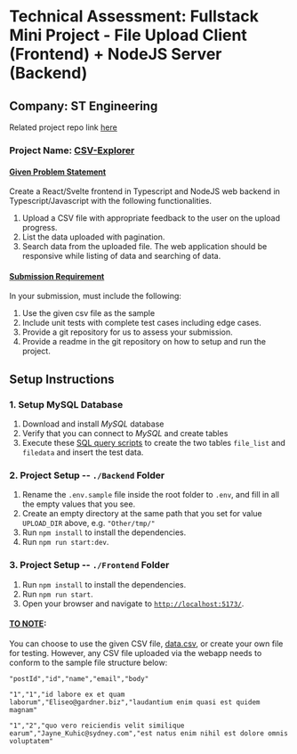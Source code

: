 # Technical Assessment: Fullstack Mini Project - File Upload Client (Frontend) + NodeJS Server (Backend)

## Company: ST Engineering

Related project repo link <u>[here](https://github.com/tqwdan82/Technical_Assessment)</u>

### Project Name: <u>CSV-Explorer</u>

#### <u>Given Problem Statement</u>
Create a React/Svelte frontend in Typescript and NodeJS web backend in Typescript/Javascript with the following functionalities.
1. Upload a CSV file with appropriate feedback to the user on the upload progress.
2. List the data uploaded with pagination.
3. Search data from the uploaded file. The web application should be responsive while listing of data and searching of data.

#### <u>Submission Requirement</u>
In your submission, must include the following:
1. Use the given csv file as the sample
2. Include unit tests with complete test cases including edge cases.
3. Provide a git repository for us to assess your submission.
4. Provide a readme in the git repository on how to setup and run the project.

## Setup Instructions

### 1. Setup MySQL Database
1. Download and install _MySQL_ database
2. Verify that you can connect to _MySQL_ and create tables
3. Execute these <u>[SQL query scripts](./Backend/Other/scripts.sql)</u> to create the two tables `file_list` and `filedata` and insert the test data.

### 2. Project Setup -- `./Backend` Folder
1. Rename the `.env.sample` file inside the root folder to `.env`, and fill in all the empty values that you see.
2. Create an empty directory at the same path that you set for value `UPLOAD_DIR` above, e.g. `"Other/tmp/"`
3. Run `npm install` to install the dependencies.
4. Run `npm run start:dev`.

### 3. Project Setup -- `./Frontend` Folder
1. Run `npm install` to install the dependencies.
2. Run `npm run start`.
3. Open your browser and navigate to <u>`http://localhost:5173/`</u>.


#### <u>TO NOTE</u>:
You can choose to use the given CSV file, [data.csv](./data.csv), or create your own file for testing. However, any CSV file uploaded via the webapp needs to conform to the sample file structure below:

`"postId","id","name","email","body"`

`"1","1","id labore ex et quam laborum","Eliseo@gardner.biz","laudantium enim quasi est quidem magnam"`

`"1","2","quo vero reiciendis velit similique earum","Jayne_Kuhic@sydney.com","est natus enim nihil est dolore omnis voluptatem"`